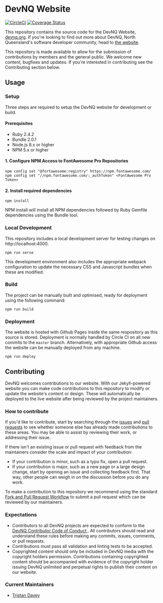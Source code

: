 # DevNQ Website

[![CircleCI](https://circleci.com/gh/devnq/devnq/tree/master.svg?style=svg)](https://circleci.com/gh/devnq/devnq/tree/master)
[![Coverage Status](https://coveralls.io/repos/github/devnq/devnq/badge.svg?branch=master)](https://coveralls.io/github/devnq/devnq?branch=master)

This repository contains the source code for the DevNQ Website,
[devnq.org](https://devnq.org). If you're looking to find out more about
DevNQ, North Queensland's software developer community, head to
[the website](https://devnq.org).

This repository is made available to allow for the submission of
contributions by members and the general public. We welcome new content,
bugfixes and updates. If you're interested in contributing see the
Contributing section below.

## Usage

### Setup

Three steps are required to setup the DevNQ website for development or
build.

#### Prerequisites

- Ruby 2.4.2
- Bundle 2.0.1
- Node.js 8.x or higher
- NPM 5.x or higher

#### 1. Configure NPM Access to FontAwesome Pro Repositories

```
npm config set "@fortawesome:registry" https://npm.fontawesome.com/
npm config set "//npm.fontawesome.com/:_authToken" <FontAwesome Pro Token>
```

#### 2. Install required dependencies

```
npm install
```

NPM install will install all NPM dependencies followed by Ruby Gemfile
dependencies using the Bundle tool.

### Local Development

This repository includes a local development server for testing changes
 on http://localhost:4000.

```
npm run serve
```

This development environment also includes the appropriate webpack
configuration to update the necessary CSS and Javascript bundles when
these are modified.

### Build

The project can be manually built and optimised, ready for deployment
 using the following command:

```
npm run build
```

### Deployment

The website is hosted with Github Pages inside the same respository as
this source is stored. Deployment is normally handled by Circle CI on
all new commits to the `master` branch. Alternatively, with appropriate
Github access the website can be manually deployed from any machine.

```
npm run deploy
```

## Contributing

DevNQ welcomes contributions to our website. With our Jekyll-powered
 website you can make code contributions to this repository to modify or
 update the website's content or design. These will automatically be
 deployed to the live website after being reviewed by the project
 maintainers.

### How to contribute

If you'd like to contribute, start by searching through the
[issues](https://github.com/devnq/devnq/issues) and
[pull requests](https://github.com/devnq/devnq/pulls) to see whether
someone else has already made contributions to these areas. You may be
able to assist by reviewing their work, or addressing their issue.

If there isn't an existing issue or pull request with feedback from the
maintainers consider the scale and impact of your contribution:
- If your contribution is minor, such as a typo fix, open a pull
request.
- If your contribution is major, such as a new page or a large design
change, start by opening an issue and collecting feedback first. That
way, other people can weigh in on the discussion before you do any work.

To make a contribution to this repository we recommend using the
standard [Fork and Pull Request
Workflow](https://gist.github.com/Chaser324/ce0505fbed06b947d962) to
submit a pull request which can be reviewed by our maintainers.

### Expectations

- Contributors to all DevNQ projects are expected to conform to the
[DevNQ Contributor Code of Conduct
](https://github.com/devnq/devnq/blob/master/CODE-OF-CONDUCT.md).
All contributors should read and understand these rules before making
any commits, issues, comments, or pull requests.
- Contributions must pass all validation and linting tests to be
accepted.
- Copyrighted content should only be included in DevNQ media with the
copyright holders permission. Contributions containing copyrighted
content should be accompanied with evidence of the copyright holder
 issuing DevNQ unlimited and perpetual rights to publish their content
 on our website.

### Current Maintainers

- [Tristan Davey](https://github.com/tjdavey)




